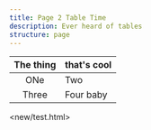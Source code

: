 ```yaml
---
title: Page 2 Table Time
description: Ever heard of tables
structure: page
---
```


The thing | that's cool
:-: | ---
ONe | Two
Three | Four baby

<new/test.html>